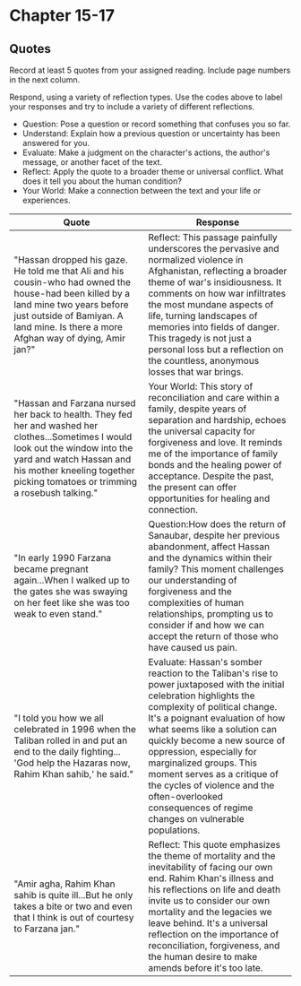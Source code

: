 # Chapter 15-17

## Quotes

Record at least 5 quotes from your assigned reading. Include page numbers in the next column.

Respond, using a variety of reflection types. Use the codes above to label your responses and try to include a variety of different reflections.

- Question: Pose a question or record something that confuses you so far.
- Understand: Explain how a previous question or uncertainty has been answered for you.
- Evaluate: Make a judgment on the character's actions, the author's message, or another facet of the text.
- Reflect: Apply the quote to a broader theme or universal conflict. What does it tell you about the human condition?
- Your World: Make a connection between the text and your life or experiences.

| Quote                                                                                                                                                                                                                                        | Response                                                                                                                                                                                                                                                                                                                                                                                                                                               |
|----------------------------------------------------------------------------------------------------------------------------------------------------------------------------------------------------------------------------------------------|--------------------------------------------------------------------------------------------------------------------------------------------------------------------------------------------------------------------------------------------------------------------------------------------------------------------------------------------------------------------------------------------------------------------------------------------------------|
| "Hassan dropped his gaze. He told me that Ali and his cousin-who had owned the house-had been killed by a land mine two years before just outside of Bamiyan. A land mine. Is there a more Afghan way of dying, Amir jan?"                   | Reflect: This passage painfully underscores the pervasive and normalized violence in Afghanistan, reflecting a broader theme of war's insidiousness. It comments on how war infiltrates the most mundane aspects of life, turning landscapes of memories into fields of danger. This tragedy is not just a personal loss but a reflection on the countless, anonymous losses that war brings.                                                          |
| "Hassan and Farzana nursed her back to health. They fed her and washed her clothes...Sometimes I would look out the window into the yard and watch Hassan and his mother kneeling together picking tomatoes or trimming a rosebush talking." | Your World: This story of reconciliation and care within a family, despite years of separation and hardship, echoes the universal capacity for forgiveness and love. It reminds me of the importance of family bonds and the healing power of acceptance. Despite the past, the present can offer opportunities for healing and connection.                                                                                                            |
| "In early 1990 Farzana became pregnant again...When I walked up to the gates she was swaying on her feet like she was too weak to even stand."                                                                                               | Question:How does the return of Sanaubar, despite her previous abandonment, affect Hassan and the dynamics within their family? This moment challenges our understanding of forgiveness and the complexities of human relationships, prompting us to consider if and how we can accept the return of those who have caused us pain.                                                                                                                    |
| "I told you how we all celebrated in 1996 when the Taliban rolled in and put an end to the daily fighting... 'God help the Hazaras now, Rahim Khan sahib,' he said."                                                                         | Evaluate: Hassan's somber reaction to the Taliban's rise to power juxtaposed with the initial celebration highlights the complexity of political change. It's a poignant evaluation of how what seems like a solution can quickly become a new source of oppression, especially for marginalized groups. This moment serves as a critique of the cycles of violence and the often-overlooked consequences of regime changes on vulnerable populations. |
| "Amir agha, Rahim Khan sahib is quite ill...But he only takes a bite or two and even that I think is out of courtesy to Farzana jan."                                                                                                        | Reflect: This quote emphasizes the theme of mortality and the inevitability of facing our own end. Rahim Khan's illness and his reflections on life and death invite us to consider our own mortality and the legacies we leave behind. It's a universal reflection on the importance of reconciliation, forgiveness, and the human desire to make amends before it's too late.                                                                        |
